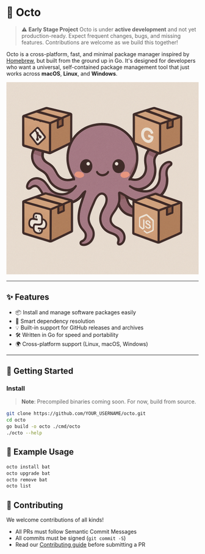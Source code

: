 # 🐙 Octo



> ⚠️ **Early Stage Project**
> Octo is under **active development** and not yet production-ready. Expect frequent changes, bugs, and missing features. Contributions are welcome as we build this together!


Octo is a cross-platform, fast, and minimal package manager inspired by [Homebrew](https://brew.sh), but built from the ground up in Go. It's designed for developers who want a universal, self-contained package management tool that just works across **macOS**, **Linux**, and **Windows**.

![Octo mascot](./assets/octo.png)

---

## ✨ Features

- 📦 Install and manage software packages easily
- 🧠 Smart dependency resolution
- 💡 Built-in support for GitHub releases and archives
- 🛠️ Written in Go for speed and portability
- 🌍 Cross-platform support (Linux, macOS, Windows)

---

## 🚀 Getting Started

### Install

> **Note**: Precompiled binaries coming soon. For now, build from source.

```bash
git clone https://github.com/YOUR_USERNAME/octo.git
cd octo
go build -o octo ./cmd/octo
./octo --help
```

## 🧪 Example Usage

```bash
octo install bat
octo upgrade bat
octo remove bat
octo list
```

## 🧙 Contributing

We welcome contributions of all kinds!

- All PRs must follow Semantic Commit Messages
- All commits must be signed (`git commit -S`)
- Read our [Contributing guide](CONTRIBUTING.md) before submitting a PR
